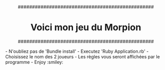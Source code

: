 <div align="center">
################################################

<h1>Voici mon jeu du Morpion</h1>

################################################

</div>
- N'oubliez pas de 'Bundle install'
- Executez 'Ruby Application.rb'
- Choisissez le nom des 2 joueurs
- Les règles vous seront affichées par le programme
- Enjoy :smiley:
